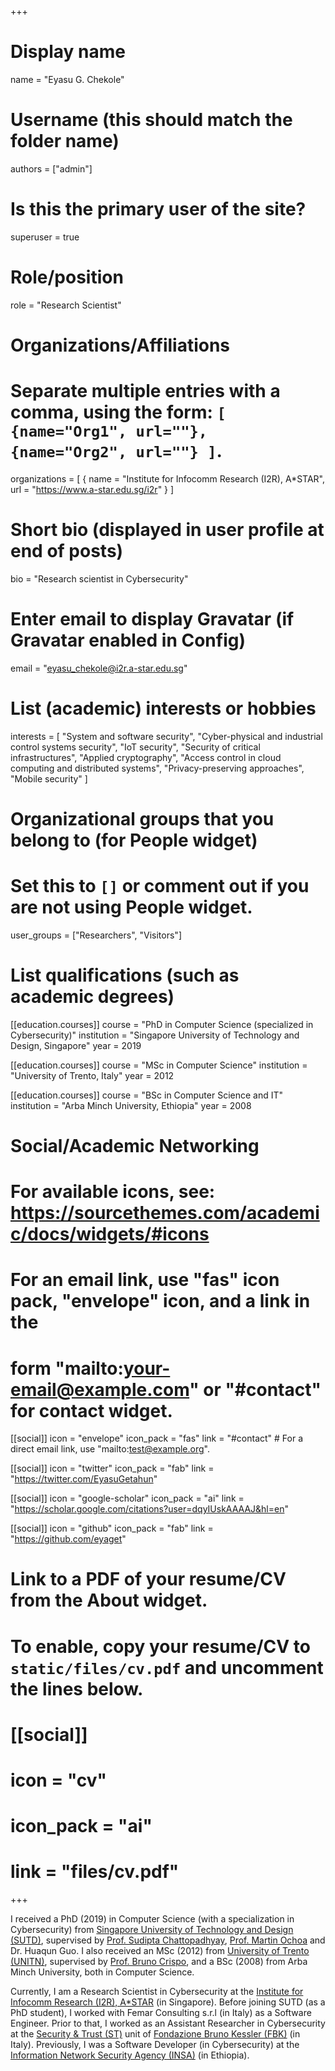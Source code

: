 +++
# Display name
name = "Eyasu G. Chekole"

# Username (this should match the folder name)
authors = ["admin"]

# Is this the primary user of the site?
superuser = true

# Role/position
role = "Research Scientist"

# Organizations/Affiliations
#   Separate multiple entries with a comma, using the form: `[ {name="Org1", url=""}, {name="Org2", url=""} ]`.
organizations = [ { name = "Institute for Infocomm Research (I2R), A*STAR", url = "https://www.a-star.edu.sg/i2r" } ]

# Short bio (displayed in user profile at end of posts)
bio = "Research scientist in Cybersecurity"

# Enter email to display Gravatar (if Gravatar enabled in Config)
email = "eyasu_chekole@i2r.a-star.edu.sg"

# List (academic) interests or hobbies
interests = [
  "System and software security",
  "Cyber-physical and industrial control systems security",
  "IoT security",
  "Security of critical infrastructures",
  "Applied cryptography",
  "Access control in cloud computing and distributed systems",
  "Privacy-preserving approaches",
  "Mobile security"
]

# Organizational groups that you belong to (for People widget)
#   Set this to `[]` or comment out if you are not using People widget.
user_groups = ["Researchers", "Visitors"]

# List qualifications (such as academic degrees)
[[education.courses]]
  course = "PhD in Computer Science (specialized in Cybersecurity)"
  institution = "Singapore University of Technology and Design, Singapore"
  year = 2019

[[education.courses]]
  course = "MSc in Computer Science"
  institution = "University of Trento, Italy"
  year = 2012

[[education.courses]]
  course = "BSc in Computer Science and IT"
  institution = "Arba Minch University, Ethiopia"
  year = 2008

# Social/Academic Networking
# For available icons, see: https://sourcethemes.com/academic/docs/widgets/#icons
#   For an email link, use "fas" icon pack, "envelope" icon, and a link in the
#   form "mailto:your-email@example.com" or "#contact" for contact widget.

[[social]]
  icon = "envelope"
  icon_pack = "fas"
  link = "#contact"  # For a direct email link, use "mailto:test@example.org".

[[social]]
  icon = "twitter"
  icon_pack = "fab"
  link = "https://twitter.com/EyasuGetahun"

[[social]]
  icon = "google-scholar"
  icon_pack = "ai"
  link = "https://scholar.google.com/citations?user=dqyIUskAAAAJ&hl=en"

[[social]]
  icon = "github"
  icon_pack = "fab"
  link = "https://github.com/eyaget"

# Link to a PDF of your resume/CV from the About widget.
# To enable, copy your resume/CV to `static/files/cv.pdf` and uncomment the lines below.
# [[social]]
#   icon = "cv"
#   icon_pack = "ai"
#   link = "files/cv.pdf"

+++

I received a PhD (2019) in Computer Science (with a specialization in Cybersecurity) from [Singapore University of Technology and Design (SUTD)](https://www.sutd.edu.sg/), supervised by [Prof. Sudipta Chattopadhyay](https://sudiptac.bitbucket.io/), [Prof. Martin Ochoa](https://martin-ochoa.github.io/) and Dr. Huaqun Guo. I also received an MSc (2012) from [University of Trento (UNITN)](https://www.unitn.it/en), supervised by [Prof. Bruno Crispo](https://distrinet.cs.kuleuven.be/people/bruno), and a BSc (2008) from Arba Minch University, both in Computer Science. 

Currently, I am a Research Scientist in Cybersecurity at the [Institute for Infocomm Research (I2R), A*STAR](https://www.a-star.edu.sg/i2r) (in Singapore). Before joining SUTD (as a PhD student), I worked with Femar Consulting s.r.l (in Italy) as a Software Engineer. Prior to that, I worked as an Assistant Researcher in Cybersecurity at the [Security \& Trust (ST)](https://st.fbk.eu/) unit of [Fondazione Bruno Kessler (FBK)](https://www.fbk.eu/en/) (in Italy). Previously, I was a Software Developer (in Cybersecurity) at the [Information Network Security Agency (INSA)](https://www.insa.gov.et/) (in Ethiopia). 

<!-- I am interested in include privacy and security of computer systems and critical infrastructures.-->
